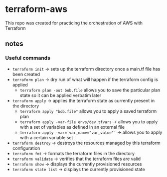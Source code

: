 # terraform-aws

This repo was created for practicing the orchestration of AWS with Terraform

## notes

### Useful commands
- `terraform init` -> sets up the terraform directory once a main.tf file has been created
- `terraform plan` -> dry run of what will happen if the terraform config is applied
  - `terraform plan -out bob.file` allows you to save the particular plan state so it can be applied verbatim later
- `terraform apply` -> applies the terraform state as currently present in the directory
  - `terraform apply "bob.file"` allows you to apply a saved terraform plan
  - `terraform apply -var-file envs/dev.tfvars` -> allows you to apply with a set of variables as defined in an external file
  - `terraform apply -var='var_name="var_value"'` -> allows you to apply with a certain variable set
- `terraform destroy` -> destroys the resources managed by this terraform configuration
- `terraform fmt` -> formats the terraform files in the directory
- `terraform validate` -> verifies that the terraform files are valid
- `terraform show` -> displays the currently provisioned resources
- `terraform state list` -> displays the currently provisioned state
